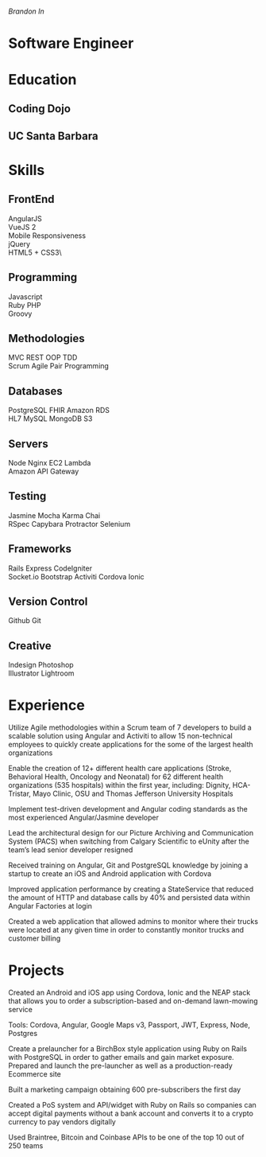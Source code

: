 ###### Brandon In
Software Engineer
======


Education
======

Coding Dojo
-----------

UC Santa Barbara
----------------

Skills
======

FrontEnd
--------

AngularJS\
VueJS 2\
Mobile Responsiveness\
jQuery\
HTML5 + CSS3\

Programming
-----------

Javascript\
Ruby PHP\
Groovy

Methodologies
-------------

MVC REST OOP TDD\
Scrum Agile Pair Programming

Databases
---------

PostgreSQL FHIR Amazon RDS\
HL7 MySQL MongoDB S3

Servers
-------

Node Nginx EC2 Lambda\
Amazon API Gateway

Testing
-------

Jasmine Mocha Karma Chai\
RSpec Capybara Protractor Selenium

Frameworks
----------

Rails Express CodeIgniter\
Socket.io Bootstrap Activiti Cordova Ionic

Version Control
---------------

Github Git

Creative
--------

Indesign Photoshop\
Illustrator Lightroom

Experience
==========

Utilize Agile methodologies within a Scrum team of 7 developers to build
a scalable solution using Angular and Activiti to allow 15 non-technical
employees to quickly create applications for the some of the largest
health organizations

Enable the creation of 12+ different health care applications (Stroke,
Behavioral Health, Oncology and Neonatal) for 62 different health
organizations (535 hospitals) within the first year, including: Dignity,
HCA-Tristar, Mayo Clinic, OSU and Thomas Jefferson University Hospitals

Implement test-driven development and Angular coding standards as the
most experienced Angular/Jasmine developer

Lead the architectural design for our Picture Archiving and
Communication System (PACS) when switching from Calgary Scientific to
eUnity after the team’s lead senior developer resigned

Received training on Angular, Git and PostgreSQL knowledge by joining a
startup to create an iOS and Android application with Cordova

Improved application performance by creating a StateService that reduced
the amount of HTTP and database calls by 40% and persisted data within
Angular Factories at login

Created a web application that allowed admins to monitor where their
trucks were located at any given time in order to constantly monitor
trucks and customer billing

Projects
========

Created an Android and iOS app using Cordova, Ionic and the NEAP stack
that allows you to order a subscription-based and on-demand lawn-mowing
service

Tools: Cordova, Angular, Google Maps v3, Passport, JWT, Express, Node,
Postgres

Create a prelauncher for a BirchBox style application using Ruby on
Rails with PostgreSQL in order to gather emails and gain market
exposure. Prepared and launch the pre-launcher as well as a
production-ready Ecommerce site

Built a marketing campaign obtaining 600 pre-subscribers the first day

Created a PoS system and API/widget with Ruby on Rails so companies can
accept digital payments without a bank account and converts it to a
crypto currency to pay vendors digitally

Used Braintree, Bitcoin and Coinbase APIs to be one of the top 10 out of
250 teams
